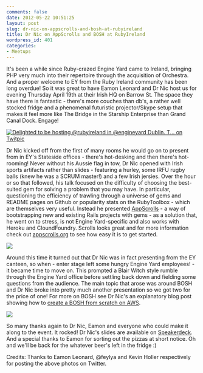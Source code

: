 ```yaml
---
comments: false
date: 2012-05-22 10:51:25
layout: post
slug: dr-nic-on-appscrolls-and-bosh-at-rubyireland
title: Dr Nic on AppScrolls and BOSH at RubyIreland
wordpress_id: 401
categories:
- Meetups
---
```


It's been a while since Ruby-crazed Engine Yard came to Ireland, bringing PHP very much into their repertoire through the acquisition of Orchestra. And a proper welcome to EY from the Ruby Ireland community has been long overdue! So it was great to have Eamon Leonard and Dr Nic host us for evening Thursday April 19th at their Irish HQ on Barrow St. The space they have there is fantastic - there's more couches than db's, a rather well stocked fridge and a phenomenal futuristic projector/Skype setup that makes it feel more like The Bridge in the Starship Enterprise than Grand Canal Dock. Engage!

[![Delighted to be hosting @rubyireland in @engineyard Dublin. T... on Twitpic](http://twitpic.com/show/thumb/9bpd62.jpg)](http://twitpic.com/9bpd62)

Dr Nic kicked off from the first of many rooms he would go on to present from in EY's Stateside offices - there's hot-desking and then there's hot-rooming! Never without his Aussie flag in tow, Dr Nic opened with Irish sports artifacts rather than slides - featuring a hurley, some IRFU rugby balls (knew he was a SCRUM master!) and a few Irish jersies. Over the hour or so that followed, his talk focused on the difficulty of choosing the best-suited gem for solving a problem that you may have. In particular, questioning the efficiency of trawling through a universe of gems and README pages on Github or popularity stats on the RubyToolbox - which are themselves very useful. Instead he presented [AppScrolls](https://github.com/drnic/appscrolls) - a way of bootstrapping new and existing Rails projects with gems - as a solution that, he went on to stress, is not Engine Yard-specific and also works with Heroku and CloundFoundry. Scrolls looks great and for more information check out [appscrolls.org](http://appscrolls.org) to see how easy it is to get started.

[![](http://a.yfrog.com/img878/7237/axifj.th.jpg)](http://yfrog.com/oeaxifjj)

Around this time it turned out that Dr Nic was in fact presenting from the EY canteen, so when - enter stage left some hungry Engine Yard employees! - it became time to move on. This prompted a Blair Witch style rumble through the Engine Yard office before settling back down and fielding some questions from the audience. The main topic that arose was around BOSH and Dr Nic broke into pretty much another presentation so we got two for the price of one! For more on BOSH see Dr Nic's an explanatory blog post showing how to [create a BOSH from scratch on AWS](http://drnicwilliams.com/2012/04/16/creating-a-bosh-from-scratch-on-aws/).

[![](http://distilleryimage6.s3.amazonaws.com/be84a8868a4d11e1a39b1231381b7ba1_7.jpg)](http://instagr.am/p/JnIE0Dwn9i/)

So many thanks again to Dr Nic, Eamon and everyone who could make it along to the event. It rocked! Dr Nic's slides are available on [Speakerdeck](https://speakerdeck.com/u/drnic/p/generators-wizards-and-scrolls). And a special thanks to Eamon for sorting out the pizzas at short notice. Oh and we'll be back for the whatever beer's left in the fridge :)

Credits: Thanks to Eamon Leonard, @feylya and Kevin Holler respectively for posting the above photos on Twitter.

